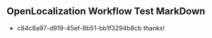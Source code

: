 ## OpenLocalization Workflow Test MarkDown
* c84c8a97-d919-45ef-8b51-bb1f3294b8cb thanks!

<!--HONumber=Jul16_HO3-->


